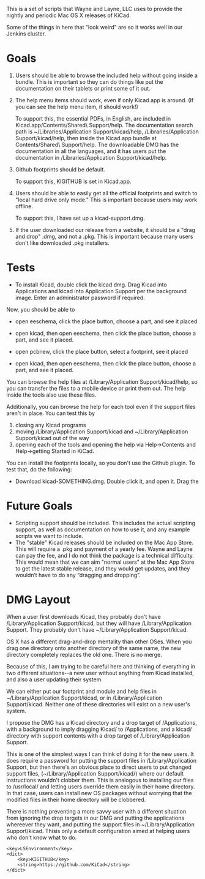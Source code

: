 This is a set of scripts that Wayne and Layne, LLC uses to provide the nightly and periodic Mac OS X releases of KiCad.

Some of the things in here that "look weird" are so it works well in our Jenkins cluster.

Goals
=====
1) Users should be able to browse the included help without going inside a bundle.  This is important so they can do things like put the documentation on their tablets or print some of it out.

2) The help menu items should work, even if only Kicad.app is around.  (If you can see the help menu item, it should work!)

	To support this, the essential PDFs, in English, are included in Kicad.app/Contents/Shared\ Support/help.  The documentation search path is ~/Libraries/Application Support/kicad/help, /Libraries/Application Support/kicad/help, then inside the Kicad.app bundle at Contents/Shared\ Support/help.  The downloadable DMG has the documentation in all the languages, and it has users put the documentation in /Libraries/Application Support/kicad/help.

3) Github footprints should be default.

	To support this, KIGITHUB is set in Kicad.app.

4) Users should be able to easily get all the official footprints and switch to "local hard drive only mode." This is important because users may work offline.

	To support this, I have set up a kicad-support.dmg.

5) If the user downloaded our release from a website, it should be a "drag and drop" .dmg, and not a .pkg.  This is important because many users don't like downloaded .pkg installers.

Tests
=====

* To install Kicad, double click the kicad dmg.  Drag Kicad into Applications and kicad into Application Support per the background image.  Enter an administrator password if required.

Now, you should be able to 

* open eeschema, click the place button, choose a part, and see it placed

* open kicad, then open eeschema, then click the place button, choose a part, and see it placed.

* open pcbnew, click the place button, select a footprint, see it placed

* open kicad, then open eeschema, then click the place button, choose a part, and see it placed.

You can browse the help files at /Library/Application Support/kicad/help, so you can transfer the files to a mobile device or print them out.  The help inside the tools also use these files.

Additionally, you can browse the help for each tool even if the support files aren't in place.  You can test this by

1) closing any Kicad programs
2) moving /Library/Application Support/kicad and ~/Library/Application Support/kicad out of the way
3) opening each of the tools and opening the help via Help->Contents and Help->getting Started in KiCad.

You can install the footprints locally, so you don't use the Github plugin.  To test that, do the following:

* Download kicad-SOMETHING.dmg.  Double click it, and open it.  Drag the 

Future Goals
============
* Scripting support should be included.  This includes the actual scripting support, as well as documentation on how to use it, and any example scripts we want to include.
* The "stable" Kicad releases should be included on the Mac App Store.  This will require a .pkg and payment of a yearly fee.  Wayne and Layne can pay the fee, and I do not think the package is a technical difficulty.  This would mean that we can aim "normal users" at the Mac App Store to get the latest stable release, and they would get updates, and they wouldn’t have to do any “dragging and dropping”.

DMG Layout
==========
When a user first downloads Kicad, they probably don't have /Library/Application Support/kicad, but they will have /Library/Application Support.  They probably don't have ~/Library/Application Support/kicad.

OS X has a different drag-and-drop mentality than other OSes.  When you drag one directory onto another directory of the same name, the new directory completely replaces the old one.  There is no merge.

Because of this, I am trying to be careful here and thinking of everything in two different situations--a new user without anything from Kicad installed, and also a user updating their system.

We can either put our footprint and module and help files in ~/Library/Application Support/kicad, or in /Library/Application Support/kicad.  Neither one of these directories will exist on a new user's system.

I propose the DMG has a Kicad directory and a drop target of /Applications, with a background to imply dragging Kicad/ to /Applications, and a kicad/ directory with support contents with a drop target of /Library/Application Support.

This is one of the simplest ways I can think of doing it for the new users.  It does require a password for putting the support files in /Library/Application Support, but then there's an obvious place to direct users to put changed support files, (~/Library/Application Support/kicad/) where our default instructions wouldn't clobber them.  This is analogous to installing our files to /usr/local/ and letting users override them easily in their home directory.  In that case, users can install new OS packages without worrying that the modified files in their home directory will be clobbered.

There is nothing preventing a more savvy user with a different situation from ignoring the drop targets in our DMG and putting the applications whereever they want, and putting the support files in ~/Library/Application Support/kicad.  Thisis only a default configuration aimed at helping users who don't know what to do.



    <key>LSEnvironment</key>
    <dict>
        <key>KIGITHUB</key>
        <string>https://github.com/KiCad</string>
    </dict>


